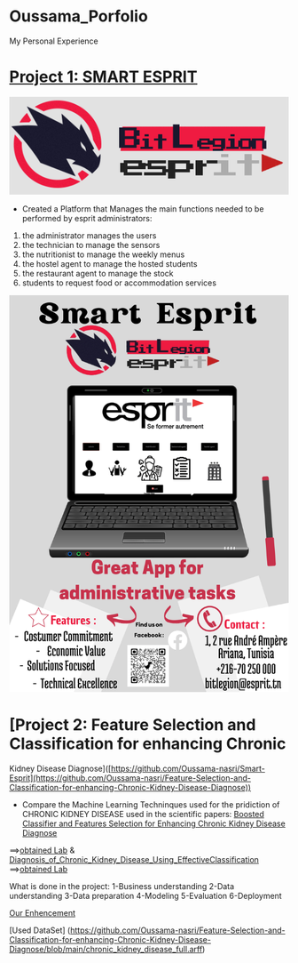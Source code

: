 # Oussama_Porfolio
My Personal Experience 

# [Project 1: SMART ESPRIT](https://github.com/Oussama-nasri/Smart-Esprit)

![](images/logo_final.png)
* Created a Platform that Manages the main functions needed to be performed by esprit administrators:
1.  the administrator  manages the users
2.  the technician to manage the sensors
3.  the nutritionist to manage the weekly menus
4.  the hostel agent to manage the hosted students
5.  the restaurant agent to manage the stock
6.  students to request food or accommodation services


![](/images/Smart_Esprit2-1.png)



# [Project 2: Feature Selection and Classification for enhancing Chronic
Kidney Disease Diagnose]([https://github.com/Oussama-nasri/Smart-Esprit](https://github.com/Oussama-nasri/Feature-Selection-and-Classification-for-enhancing-Chronic-Kidney-Disease-Diagnose))

* Compare the Machine Learning Techninques used for the pridiction of CHRONIC KIDNEY DISEASE used in the scientific papers:
[Boosted Classifier and Features Selection for Enhancing Chronic Kidney Disease Diagnose](https://github.com/Oussama-nasri/Feature-Selection-and-Classification-for-enhancing-Chronic-Kidney-Disease-Diagnose/blob/main/Boosted%20Classifier%20and%20Features%20Selection%20for%20Enhancing%20Chronic%20Kidney%20Disease%20Diagnose.pdf)

==>[obtained Lab](https://github.com/Oussama-nasri/Feature-Selection-and-Classification-for-enhancing-Chronic-Kidney-Disease-Diagnose/blob/main/P2%20Boosted%20Classifier%20and%20Features%20Selection%20for%20Enhancing%20Chronic%20Kidney%20Disease%20Diagnose%20(1)%20(1).ipynb)
&
[Diagnosis_of_Chronic_Kidney_Disease_Using_EffectiveClassification](https://github.com/Oussama-nasri/Feature-Selection-and-Classification-for-enhancing-Chronic-Kidney-Disease-Diagnose/blob/main/Diagnosis_of_Chronic_Kidney_Disease_Using_EffectiveClassification.pdf)
==>[obtained Lab](https://github.com/Oussama-nasri/Feature-Selection-and-Classification-for-enhancing-Chronic-Kidney-Disease-Diagnose/blob/main/P1%20Diagnosis_of_Chronic_Kidney_Disease_Using_EffectiveClassification%20(7)%20(1).ipynb)

What is done in the project:
1-Business understanding 
2-Data understanding 
3-Data preparation 
4-Modeling
5-Evaluation 
6-Deployment


[Our Enhencement](https://github.com/Oussama-nasri/Feature-Selection-and-Classification-for-enhancing-Chronic-Kidney-Disease-Diagnose/blob/main/Enhancement%20.ipynb)

[Used DataSet] (https://github.com/Oussama-nasri/Feature-Selection-and-Classification-for-enhancing-Chronic-Kidney-Disease-Diagnose/blob/main/chronic_kidney_disease_full.arff)




